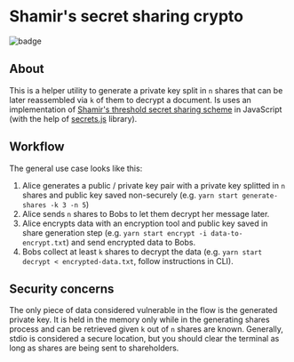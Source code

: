 # Shamir's secret sharing crypto

![badge](https://img.shields.io/endpoint?url=https://gist.githubusercontent.com/luixo/4670c3917f47c8610e4defce63f07b55/raw/coverage_main.json)

## About

This is a helper utility to generate a private key split in `n` shares that can be later reassembled via `k` of them to decrypt a document. Is uses an implementation of [Shamir's threshold secret sharing scheme](http://en.wikipedia.org/wiki/Shamir's_Secret_Sharing) in JavaScript (with the help of [secrets.js](https://github.com/grempe/secrets.js) library).

## Workflow

The general use case looks like this:

1. Alice generates a public / private key pair with a private key splitted in `n` shares and public key saved non-securely (e.g. `yarn start generate-shares -k 3 -n 5`)
1. Alice sends `n` shares to Bobs to let them decrypt her message later.
1. Alice encrypts data with an encryption tool and public key saved in share generation step (e.g. `yarn start encrypt -i data-to-encrypt.txt`) and send encrypted data to Bobs.
1. Bobs collect at least `k` shares to decrypt the data (e.g. `yarn start decrypt < encrypted-data.txt`, follow instructions in CLI).

## Security concerns

The only piece of data considered vulnerable in the flow is the generated private key.
It is held in the memory only while in the generating shares process and can be retrieved given `k` out of `n` shares are known.
Generally, stdio is considered a secure location, but you should clear the terminal as long as shares are being sent to shareholders.
